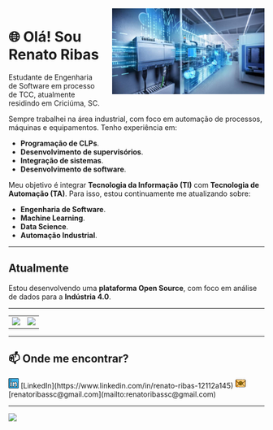 <img src="./images/siemens.jpg" width="300" align="right" style="margin-left: 20px;">

# 🌐 Olá! Sou Renato Ribas  
Estudante de Engenharia de Software em processo de TCC, atualmente residindo em Criciúma, SC.

Sempre trabalhei na área industrial, com foco em automação de processos, máquinas e equipamentos. Tenho experiência em:  
- **Programação de CLPs**.  
- **Desenvolvimento de supervisórios**.  
- **Integração de sistemas**.  
- **Desenvolvimento de software**.  

Meu objetivo é integrar **Tecnologia da Informação (TI)** com **Tecnologia de Automação (TA)**. Para isso, estou continuamente me atualizando sobre:  
- **Engenharia de Software**.  
- **Machine Learning**.  
- **Data Science**.  
- **Automação Industrial**.  

---

## **Atualmente**
Estou desenvolvendo uma **plataforma Open Source**, com foco em análise de dados para a **Indústria 4.0**.  

---

<div align="center">
<table>
    <tr>
        <td><img width="400px" src="https://github-readme-stats.vercel.app/api/top-langs/?username=RenatoRibas&hide=html&layout=compact&theme=radical" /></td>
        <td><img width="495px" src="https://github-readme-stats.vercel.app/api?username=RenatoRibas&theme=radical" /></td>
    </tr>   
</table>
</div>

---

## **📫 Onde me encontrar?**

<a href="https://www.linkedin.com/in/renato-ribas-12112a145" style="text-decoration: none;">
<img src="./images/linkedin.png" width="20" alt="LinkedIn Icon"></a>  
[LinkedIn](https://www.linkedin.com/in/renato-ribas-12112a145)  

<a href="mailto:renatoribassc@gmail.com" style="text-decoration: none;">
<img src="./images/email.png" width="20" alt="Email Icon"></a>  
[renatoribassc@gmail.com](mailto:renatoribassc@gmail.com)  

---

![](https://komarev.com/ghpvc/?username=RenatoRibas&color=blue&style=flat)
